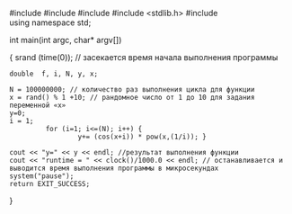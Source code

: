 ﻿#include <iostream>
#include <cstdlib>
#include <ctime>
#include <stdlib.h>
#include <cmath>                 
using namespace std;
 
int main(int argc, char* argv[])
	
{   srand (time(0)); // засекается время начала выполнения программы
	
    double  f, i, N, y, x;
	
    N = 100000000; // количество раз выполнения цикла для функции
	x = rand() % 1 +10; // рандомное число от 1 до 10 для задания переменной «х»
    y=0;
	i = 1;
             for (i=1; i<=(N); i++) { 
                     y+= (cos(x+i)) * pow(x,(1/i)); } 

    cout << "y=" << y << endl; //результат выполнения функции
    cout << "runtime = " << clock()/1000.0 << endl; // останавливается и выводится время выполнения программы в микросекундах                 
    system("pause");
    return EXIT_SUCCESS;
    
}

